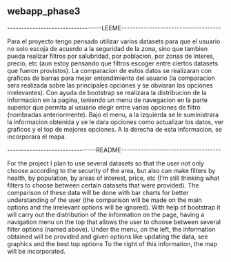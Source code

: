 ## webapp_phase3

----------------------------------LEEME------------------------------------

Para el proyecto tengo pensado utilizar varios datasets para que 
el usuario no solo escoja de acuerdo a la seguridad de la zona,
sino que tambien pueda realizar filtros por salubridad, por poblacion, por
zonas de interes, precio, etc (aun estoy pensando que filtros escoger
entre ciertos datasets que fueron provistos). La comparacion de estos
datos se realizaran con graficos de barras para mejor entendimiento
del usuario (la comparacion sera realizada sobre las principales opciones
y se obviaran las opciones irrelevantes). Con ayuda de bootstrap se 
realizara la distribucion de la informacion en la pagina, teniendo un 
menu de navegacion en la parte superior que permita al usuario elegir
entre varias opciones de filtro (nombradas anteriormente). Bajo el menu, 
a la izquierda se le suministrara la informacion obtenida y se le dara
opciones como actualizar los datos, ver graficos y el top de mejores
opciones. A la derecha de esta informacion, se incorporara el mapa.

--------------------------------README------------------------------------

For the project I plan to use several datasets so that
the user not only choose according to the security of the area,
but also can make filters by health, by population, by
areas of interest, price, etc (I'm still thinking what filters to choose
between certain datasets that were provided). The comparison of these
data will be done with bar charts for better understanding
of the user (the comparison will be made on the main options
and the irrelevant options will be ignored). With help of bootstrap it
will carry out the distribution of the information on the page, having a
navigation menu on the top that allows the user to choose
between several filter options (named above). Under the menu,
on the left, the information obtained will be provided and given
options like updating the data, see graphics and the best top
options To the right of this information, the map will be incorporated.